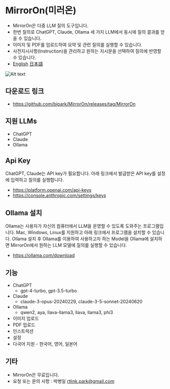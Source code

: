 # MirrorOn(미러온) 

* MirrorOn은 다중 LLM 질의 도구입니다.
* 한번 질의로 ChatGPT, Claude, Ollama 세 가지 LLM에서 동시에 질의 결과를 얻을 수 있습니다.
* 이미지 및 PDF를 업로드하여 요약 및 관련 질의를 실행할 수 있습니다.
* 사전지시사항(Instruction)을 관리하고 원하는 지시문을 선택하여 질의에 반영할 수 있습니다.
* [English](https://github.com/bipark/MirrorOn/blob/main/README-en.md) [日本語](https://github.com/bipark/MirrorOn/blob/main/README-en.md)

![Alt text](https://crack-docs.s3.ap-northeast-2.amazonaws.com/kscreen1.png)

## 다운로드 링크
* <https://github.com/bipark/MirrorOn/releases/tag/MirrorOn>

## 지원 LLMs
* ChatGPT
* Claude
* Ollama

## Api Key
ChatGPT, Claude는 API key가 필요합니다. 아래 링크에서 발급받은 API key를 설정에 입력하고 질의를 실행합니다.
  * <https://platform.openai.com/api-keys>
  * <https://console.anthropic.com/settings/keys>
 
## Ollama 설치
Ollama는 사용자가 자신의 컴퓨터에서 LLM을 운영할 수 있도록 도와주는 프로그램입니다. Mac, Windows, Linux를 지원하고 아래 링크에서 프로그램을 설치할 수 있습니다. Ollama 설치 후 Ollama를 이용하여 사용하고자 하는 Model을 Ollama에 설치하면 MirrorOn에서 원하는 LLM 모델에 질의를 실행할 수 있습니다.
  * <https://ollama.com/download>

## 기능
* ChatGPT 
    * gpt-4-turbo, gpt-3.5-turbo
* Claude 
    * claude-3-opus-20240229, claude-3-5-sonnet-20240620
* Ollama 
    * qwen2, aya, llava-llama3, llava, llama3, phi3
* 이미지 업로드
* PDF 업로드
* 인스트럭션 
* 설정
* 다국어 지원 - 한국어, 영어, 일본어

## 기타
* MirrorOn은 무료입니다.
* 요청 또는 문의 사항 : 박병일 <rtlink.park@gmail.com> 
